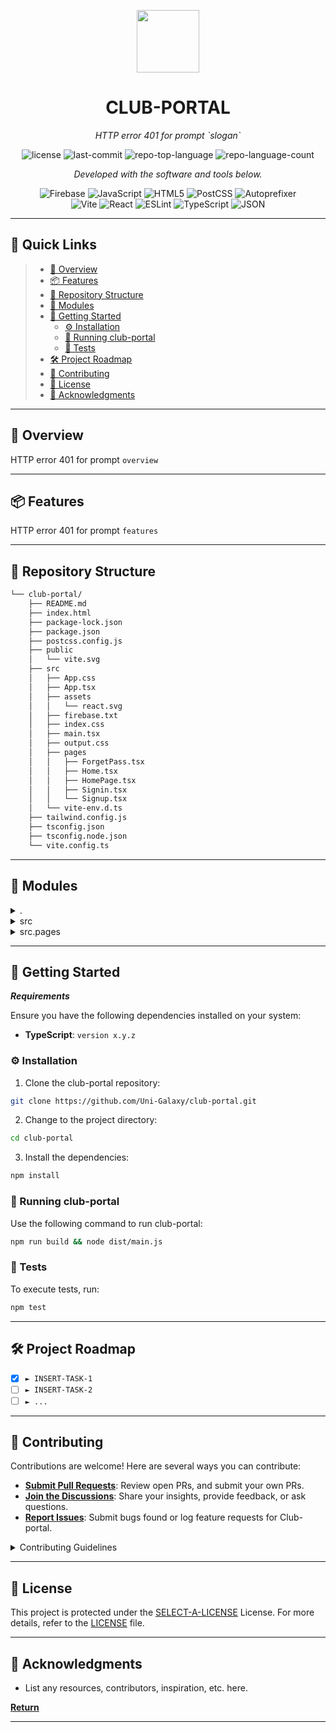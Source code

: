 <p align="center">
  <img src="https://cdn-icons-png.flaticon.com/512/6295/6295417.png" width="100" />
</p>
<p align="center">
    <h1 align="center">CLUB-PORTAL</h1>
</p>
<p align="center">
    <em>HTTP error 401 for prompt `slogan`</em>
</p>
<p align="center">
	<img src="https://img.shields.io/github/license/Uni-Galaxy/club-portal.git?style=flat&color=0080ff" alt="license">
	<img src="https://img.shields.io/github/last-commit/Uni-Galaxy/club-portal.git?style=flat&logo=git&logoColor=white&color=0080ff" alt="last-commit">
	<img src="https://img.shields.io/github/languages/top/Uni-Galaxy/club-portal.git?style=flat&color=0080ff" alt="repo-top-language">
	<img src="https://img.shields.io/github/languages/count/Uni-Galaxy/club-portal.git?style=flat&color=0080ff" alt="repo-language-count">
<p>
<p align="center">
		<em>Developed with the software and tools below.</em>
</p>
<p align="center">
	<img src="https://img.shields.io/badge/Firebase-FFCA28.svg?style=flat&logo=Firebase&logoColor=black" alt="Firebase">
	<img src="https://img.shields.io/badge/JavaScript-F7DF1E.svg?style=flat&logo=JavaScript&logoColor=black" alt="JavaScript">
	<img src="https://img.shields.io/badge/HTML5-E34F26.svg?style=flat&logo=HTML5&logoColor=white" alt="HTML5">
	<img src="https://img.shields.io/badge/PostCSS-DD3A0A.svg?style=flat&logo=PostCSS&logoColor=white" alt="PostCSS">
	<img src="https://img.shields.io/badge/Autoprefixer-DD3735.svg?style=flat&logo=Autoprefixer&logoColor=white" alt="Autoprefixer">
	<br>
	<img src="https://img.shields.io/badge/Vite-646CFF.svg?style=flat&logo=Vite&logoColor=white" alt="Vite">
	<img src="https://img.shields.io/badge/React-61DAFB.svg?style=flat&logo=React&logoColor=black" alt="React">
	<img src="https://img.shields.io/badge/ESLint-4B32C3.svg?style=flat&logo=ESLint&logoColor=white" alt="ESLint">
	<img src="https://img.shields.io/badge/TypeScript-3178C6.svg?style=flat&logo=TypeScript&logoColor=white" alt="TypeScript">
	<img src="https://img.shields.io/badge/JSON-000000.svg?style=flat&logo=JSON&logoColor=white" alt="JSON">
</p>
<hr>

## 🔗 Quick Links

> - [📍 Overview](#-overview)
> - [📦 Features](#-features)
> - [📂 Repository Structure](#-repository-structure)
> - [🧩 Modules](#-modules)
> - [🚀 Getting Started](#-getting-started)
>   - [⚙️ Installation](#️-installation)
>   - [🤖 Running club-portal](#-running-club-portal)
>   - [🧪 Tests](#-tests)
> - [🛠 Project Roadmap](#-project-roadmap)
> - [🤝 Contributing](#-contributing)
> - [📄 License](#-license)
> - [👏 Acknowledgments](#-acknowledgments)

---

## 📍 Overview

HTTP error 401 for prompt `overview`

---

## 📦 Features

HTTP error 401 for prompt `features`

---

## 📂 Repository Structure

```sh
└── club-portal/
    ├── README.md
    ├── index.html
    ├── package-lock.json
    ├── package.json
    ├── postcss.config.js
    ├── public
    │   └── vite.svg
    ├── src
    │   ├── App.css
    │   ├── App.tsx
    │   ├── assets
    │   │   └── react.svg
    │   ├── firebase.txt
    │   ├── index.css
    │   ├── main.tsx
    │   ├── output.css
    │   ├── pages
    │   │   ├── ForgetPass.tsx
    │   │   ├── Home.tsx
    │   │   ├── HomePage.tsx
    │   │   ├── Signin.tsx
    │   │   └── Signup.tsx
    │   └── vite-env.d.ts
    ├── tailwind.config.js
    ├── tsconfig.json
    ├── tsconfig.node.json
    └── vite.config.ts
```

---

## 🧩 Modules

<details closed><summary>.</summary>

| File                                                                                               | Summary                                        |
| ---                                                                                                | ---                                            |
| [tsconfig.json](https://github.com/Uni-Galaxy/club-portal.git/blob/master/tsconfig.json)           | HTTP error 401 for prompt `tsconfig.json`      |
| [index.html](https://github.com/Uni-Galaxy/club-portal.git/blob/master/index.html)                 | HTTP error 401 for prompt `index.html`         |
| [postcss.config.js](https://github.com/Uni-Galaxy/club-portal.git/blob/master/postcss.config.js)   | HTTP error 401 for prompt `postcss.config.js`  |
| [vite.config.ts](https://github.com/Uni-Galaxy/club-portal.git/blob/master/vite.config.ts)         | HTTP error 401 for prompt `vite.config.ts`     |
| [package.json](https://github.com/Uni-Galaxy/club-portal.git/blob/master/package.json)             | HTTP error 401 for prompt `package.json`       |
| [tsconfig.node.json](https://github.com/Uni-Galaxy/club-portal.git/blob/master/tsconfig.node.json) | HTTP error 401 for prompt `tsconfig.node.json` |
| [tailwind.config.js](https://github.com/Uni-Galaxy/club-portal.git/blob/master/tailwind.config.js) | HTTP error 401 for prompt `tailwind.config.js` |
| [package-lock.json](https://github.com/Uni-Galaxy/club-portal.git/blob/master/package-lock.json)   | HTTP error 401 for prompt `package-lock.json`  |

</details>

<details closed><summary>src</summary>

| File                                                                                         | Summary                                       |
| ---                                                                                          | ---                                           |
| [firebase.txt](https://github.com/Uni-Galaxy/club-portal.git/blob/master/src/firebase.txt)   | HTTP error 401 for prompt `src/firebase.txt`  |
| [output.css](https://github.com/Uni-Galaxy/club-portal.git/blob/master/src/output.css)       | HTTP error 401 for prompt `src/output.css`    |
| [main.tsx](https://github.com/Uni-Galaxy/club-portal.git/blob/master/src/main.tsx)           | HTTP error 401 for prompt `src/main.tsx`      |
| [vite-env.d.ts](https://github.com/Uni-Galaxy/club-portal.git/blob/master/src/vite-env.d.ts) | HTTP error 401 for prompt `src/vite-env.d.ts` |
| [App.css](https://github.com/Uni-Galaxy/club-portal.git/blob/master/src/App.css)             | HTTP error 401 for prompt `src/App.css`       |
| [App.tsx](https://github.com/Uni-Galaxy/club-portal.git/blob/master/src/App.tsx)             | HTTP error 401 for prompt `src/App.tsx`       |
| [index.css](https://github.com/Uni-Galaxy/club-portal.git/blob/master/src/index.css)         | HTTP error 401 for prompt `src/index.css`     |

</details>

<details closed><summary>src.pages</summary>

| File                                                                                                 | Summary                                              |
| ---                                                                                                  | ---                                                  |
| [Signin.tsx](https://github.com/Uni-Galaxy/club-portal.git/blob/master/src/pages/Signin.tsx)         | HTTP error 401 for prompt `src/pages/Signin.tsx`     |
| [Signup.tsx](https://github.com/Uni-Galaxy/club-portal.git/blob/master/src/pages/Signup.tsx)         | HTTP error 401 for prompt `src/pages/Signup.tsx`     |
| [ForgetPass.tsx](https://github.com/Uni-Galaxy/club-portal.git/blob/master/src/pages/ForgetPass.tsx) | HTTP error 401 for prompt `src/pages/ForgetPass.tsx` |
| [HomePage.tsx](https://github.com/Uni-Galaxy/club-portal.git/blob/master/src/pages/HomePage.tsx)     | HTTP error 401 for prompt `src/pages/HomePage.tsx`   |
| [Home.tsx](https://github.com/Uni-Galaxy/club-portal.git/blob/master/src/pages/Home.tsx)             | HTTP error 401 for prompt `src/pages/Home.tsx`       |

</details>

---

## 🚀 Getting Started

***Requirements***

Ensure you have the following dependencies installed on your system:

* **TypeScript**: `version x.y.z`

### ⚙️ Installation

1. Clone the club-portal repository:

```sh
git clone https://github.com/Uni-Galaxy/club-portal.git
```

2. Change to the project directory:

```sh
cd club-portal
```

3. Install the dependencies:

```sh
npm install
```

### 🤖 Running club-portal

Use the following command to run club-portal:

```sh
npm run build && node dist/main.js
```

### 🧪 Tests

To execute tests, run:

```sh
npm test
```

---

## 🛠 Project Roadmap

- [X] `► INSERT-TASK-1`
- [ ] `► INSERT-TASK-2`
- [ ] `► ...`

---

## 🤝 Contributing

Contributions are welcome! Here are several ways you can contribute:

- **[Submit Pull Requests](https://github.com/Uni-Galaxy/club-portal.git/blob/main/CONTRIBUTING.md)**: Review open PRs, and submit your own PRs.
- **[Join the Discussions](https://github.com/Uni-Galaxy/club-portal.git/discussions)**: Share your insights, provide feedback, or ask questions.
- **[Report Issues](https://github.com/Uni-Galaxy/club-portal.git/issues)**: Submit bugs found or log feature requests for Club-portal.

<details closed>
    <summary>Contributing Guidelines</summary>

1. **Fork the Repository**: Start by forking the project repository to your GitHub account.
2. **Clone Locally**: Clone the forked repository to your local machine using a Git client.
   ```sh
   git clone https://github.com/Uni-Galaxy/club-portal.git
   ```
3. **Create a New Branch**: Always work on a new branch, giving it a descriptive name.
   ```sh
   git checkout -b new-feature-x
   ```
4. **Make Your Changes**: Develop and test your changes locally.
5. **Commit Your Changes**: Commit with a clear message describing your updates.
   ```sh
   git commit -m 'Implemented new feature x.'
   ```
6. **Push to GitHub**: Push the changes to your forked repository.
   ```sh
   git push origin new-feature-x
   ```
7. **Submit a Pull Request**: Create a PR against the original project repository. Clearly describe the changes and their motivations.

Once your PR is reviewed and approved, it will be merged into the main branch.

</details>

---

## 📄 License

This project is protected under the [SELECT-A-LICENSE](https://choosealicense.com/licenses) License. For more details, refer to the [LICENSE](https://choosealicense.com/licenses/) file.

---

## 👏 Acknowledgments

- List any resources, contributors, inspiration, etc. here.

[**Return**](#-quick-links)

---
